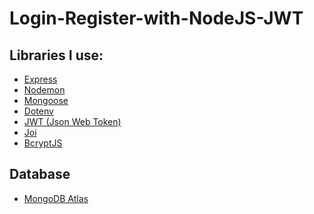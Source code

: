# Login-Register-with-NodeJS-JWT

<h2>Libraries I use:</h2>

- <a href="https://github.com/expressjs/express">Express</a>
- <a href="https://github.com/remy/nodemon">Nodemon</a>
- <a href="https://github.com/Automattic/mongoose">Mongoose</a>
- <a href="https://github.com/motdotla/dotenv">Dotenv</a>
- <a href="https://github.com/auth0/node-jsonwebtoken">JWT (Json Web Token)</a>
- <a href="https://github.com/hapijs/joi">Joi</a>
- <a href="https://github.com/dcodeIO/bcrypt.js">BcryptJS</a>

<h2>Database</h2>

- <a href="https://www.mongodb.com/">MongoDB Atlas</a>
